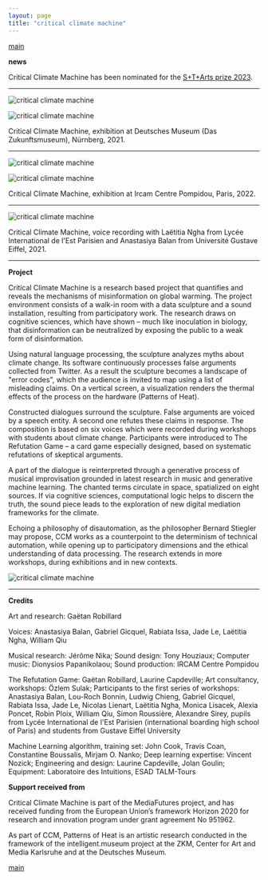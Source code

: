 ```yaml
---
layout: page
title: "critical climate machine"
---
```


[main](README.md)

**news**

Critical Climate Machine has been nominated for the [S+T+Arts prize 2023](https://starts-prize.aec.at/en/critical-climate-machine/).

----------

![critical climate machine](img/gaetan-robillard-critical-climate_2022_3_L.jpg)

![critical climate machine](img/gaetan-robillard-critical-climate_2022_1_L.jpg)

Critical Climate Machine, exhibition at Deutsches Museum (Das Zukunftsmuseum), Nürnberg, 2021.

----------

![critical climate machine](img/gaetan-robillard-ccm-ircam-3-s.jpg)

![critical climate machine](img/gaetan-robillard-ccm-ircam-2-2-s.jpg)

Critical Climate Machine, exhibition at Ircam Centre Pompidou, Paris, 2022.

----------

![critical climate machine](img/gatean-robillard-critical-climate_recording_s.jpg)

Critical Climate Machine, voice recording with Laëtitia Ngha from Lycée International de l'Est Parisien and Anastasiya Balan from Université Gustave Eiffel, 2021.

----------

**Project**

Critical Climate Machine is a research based project that quantifies and reveals the mechanisms of misinformation on global warming. The project environment consists of a walk-in room with a data sculpture and a sound installation, resulting from participatory work. The research draws on cognitive sciences, which have shown – much like inoculation in biology, that disinformation can be neutralized by exposing the public to a weak form of disinformation.

Using natural language processing, the sculpture analyzes myths about climate change. Its software continuously processes false arguments collected from Twitter. As a result the sculpture becomes a landscape of "error codes", which the audience is invited to map using a list of misleading claims. On a vertical screen, a visualization renders the thermal effects of the process on the hardware (Patterns of Heat).

Constructed dialogues surround the sculpture. False arguments are voiced by a speech entity. A second one refutes these claims in response. The composition is based on six voices which were recorded during workshops with students about climate change. Participants were introduced to The Refutation Game – a card game especially designed, based on systematic refutations of skeptical arguments.

A part of the dialogue is reinterpreted through a generative process of musical improvisation grounded in latest research in music and generative machine learning. The chanted terms circulate in space, spatialized on eight sources. If via cognitive sciences, computational logic helps to discern the truth, the sound piece leads to the exploration of new digital mediation frameworks for the climate.

Echoing a philosophy of disautomation, as the philosopher Bernard Stiegler may propose, CCM works as a counterpoint to the determinism of technical automation, while opening up to participatory dimensions and the ethical understanding of data processing. The research extends in more workshops, during exhibitions and in new contexts.

![critical climate machine](img/gaetan-robillard-misinformation-labels_L.jpg)

----------

**Credits**

Art and research: Gaëtan Robillard

Voices: Anastasiya Balan, Gabriel Gicquel, Rabiata Issa, Jade Le, Laëtitia Ngha, William Qiu

Musical research: Jérôme Nika;
Sound design: Tony Houziaux;
Computer music: Dionysios Papanikolaou;
Sound production: IRCAM Centre Pompidou

The Refutation Game: Gaëtan Robillard, Laurine Capdeville;
Art consultancy, workshops: Özlem Sulak;
Participants to the first series of workshops: Anastasiya Balan, Lou-Roch Bonnin, Ludwig Chieng, Gabriel Gicquel, Rabiata Issa, Jade Le, Nicolas Lienart, Laëtitia Ngha, Monica Lisacek, Alexia Poncet, Robin Ploix, William Qiu, Simon Roussière, Alexandre Sirey, pupils from Lycée International de l'Est Parisien (international boarding high school of Paris) and students from Gustave Eiffel University

Machine Learning algorithm, training set: John Cook, Travis Coan, Constantine Boussalis, Mirjam O. Nanko;
Deep learning expertise: Vincent Nozick;
Engineering and design: Laurine Capdeville, Jolan Goulin;
Equipment: Laboratoire des Intuitions, ESAD TALM-Tours

**Support received from**

Critical Climate Machine is part of the MediaFutures project, and has received funding from the European Union’s framework Horizon 2020 for research and innovation program under grant agreement No 951962.

As part of CCM, Patterns of Heat is an artistic research conducted in the framework of the intelligent.museum project at the ZKM, Center for Art and Media Karlsruhe and at the Deutsches Museum.

[main](README.md)